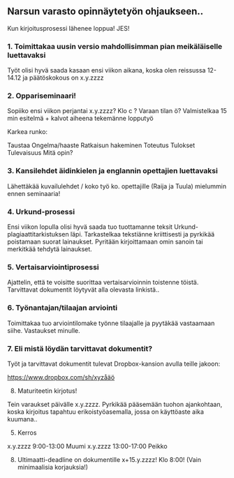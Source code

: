 ## Narsun varasto opinnäytetyön ohjaukseen..


Kun kirjoitusprosessi lähenee loppua! JES!


### 1. Toimittakaa uusin versio mahdollisimman pian meikäläiselle luettavaksi 

Työt olisi hyvä saada kasaan ensi viikon aikana, koska olen reissussa 12-14.12 ja päätöskokous on x.y.zzzz

### 2. Oppariseminaari! 

Sopiiko ensi viikon perjantai x.y.zzzz? Klo c ? Varaan tilan ö? 
Valmistelkaa 15 min esitelmä + kalvot aiheena tekemänne lopputyö

Karkea runko:

Taustaa
Ongelma/haaste
Ratkaisun hakeminen
Toteutus
Tulokset
Tulevaisuus
Mitä opin? 


### 3. Kansilehdet äidinkielen ja englannin opettajien luettavaksi

Lähettäkää kuvailulehdet / koko työ ko. opettajille (Raija ja Tuula) mielummin ennen seminaaria!

### 4.  Urkund-prosessi

Ensi viikon lopulla olisi hyvä saada tuo tuottamanne teksit Urkund-plagiaattitarkistuksen läpi. Tarkastelkaa tekstiänne kriittisesti ja pyrkikää poistamaan suorat lainaukset. Pyritään kirjoittamaan omin sanoin tai merkitkää tehdytä lainaukset.

### 5.  Vertaisarviointiprosessi

Ajattelin, että te voisitte suorittaa vertaisarvioinnin toistenne töistä. Tarvittavat dokumentit löytyvät alla olevasta linkistä..

### 6. Työnantajan/tilaajan arviointi

Toimittakaa tuo arviointilomake työnne tilaajalle ja pyytäkää vastaamaan siihe. Vastaukset minulle. 

### 7. Eli mistä löydän tarvittavat dokumentit?

Työt ja tarvittavat dokumentit tulevat Dropbox-kansion avulla teille jakoon: 

https://www.dropbox.com/sh/xyzåäö

8. Maturiteetin kirjotus! 

Tein varaukset päivälle x.y.zzzz. Pyrkikää pääsemään tuohon ajankohtaan, koska kirjoitus tapahtuu erikoistyöasemalla, jossa on käyttöaste aika kuumana..

5. Kerros 

x.y.zzzz 9:00-13:00 Muumi 
x.y.zzzz 13:00-17:00 Peikko

8. Ultimaatti-deadline on dokumentille x+15.y.zzzz! Klo 8:00! (Vain minimaalisia korjauksia!)
